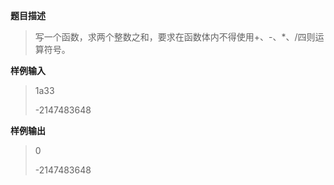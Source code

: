 

**题目描述**

>写一个函数，求两个整数之和，要求在函数体内不得使用+、-、*、/四则运算符号。

**样例输入**

>1a33
>
>-2147483648


**样例输出**


>0
>
>-2147483648



